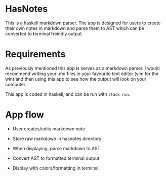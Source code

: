 # HasNotes

This is a haskell markdown parser. The app is designed for users to create their own notes in markdown and parse them to AST which can be converted to terminal freindly output. 

# Requirements
As previously mentioned this app is serves as a markdown parser. I would recommend writing your .md files in your favourite text editor (vim for the win) and then using this app to see how the output will look on your computer.

This app is coded in haskell, and can be run with ```stack run```.

# App flow
- User creates/edits markdown note
   
- Store raw markdown in hasnotes directory
   
- When displaying, parse markdown to AST
   
- Convert AST to formatted terminal output
   
- Display with colors/formatting in terminal
